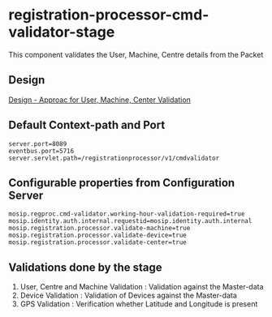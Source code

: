 # registration-processor-cmd-validator-stage

This component validates the User, Machine, Centre details from the Packet

## Design

[Design - Approac for User, Machine, Center Validation](https://github.com/mosip/registration/blob/master/design/registration-processor/Approach_for_umc_validation.md)

## Default Context-path and Port
```
server.port=8089
eventbus.port=5716
server.servlet.path=/registrationprocessor/v1/cmdvalidator
```
## Configurable properties from Configuration Server
```
mosip.regproc.cmd-validator.working-hour-validation-required=true
mosip.identity.auth.internal.requestid=mosip.identity.auth.internal
mosip.registration.processor.validate-machine=true
mosip.registration.processor.validate-device=true
mosip.registration.processor.validate-center=true
```
## Validations done by the stage
1. User, Centre and Machine Validation :  Validation against the Master-data
2. Device Validation : Validation of Devices against the Master-data
3. GPS Validation : Verification whether Latitude and Longitude is present